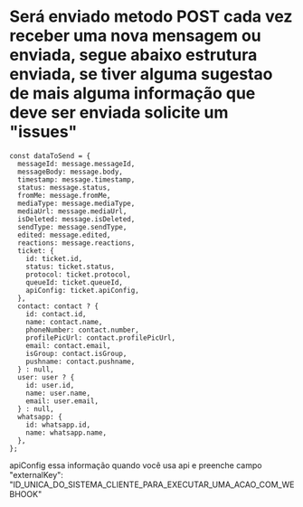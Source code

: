 # Será enviado metodo POST cada vez receber uma nova mensagem ou enviada, segue abaixo estrutura enviada, se tiver alguma sugestao de mais alguma informação que deve ser enviada solicite um "issues"

    const dataToSend = {
      messageId: message.messageId,
      messageBody: message.body,
      timestamp: message.timestamp,
      status: message.status,
      fromMe: message.fromMe,
      mediaType: message.mediaType,
      mediaUrl: message.mediaUrl,
      isDeleted: message.isDeleted,
      sendType: message.sendType,
      edited: message.edited,
      reactions: message.reactions,
      ticket: {
        id: ticket.id,
        status: ticket.status,
        protocol: ticket.protocol,
        queueId: ticket.queueId,
		apiConfig: ticket.apiConfig,
      },
      contact: contact ? {
        id: contact.id,
        name: contact.name,
        phoneNumber: contact.number,
        profilePicUrl: contact.profilePicUrl,
        email: contact.email,
        isGroup: contact.isGroup,
        pushname: contact.pushname,
      } : null,
      user: user ? {
        id: user.id,
        name: user.name,
        email: user.email,
      } : null,
      whatsapp: {
        id: whatsapp.id,
        name: whatsapp.name,
      },
    };
	
	
	
apiConfig essa informação quando você usa api e preenche campo "externalKey": "ID_UNICA_DO_SISTEMA_CLIENTE_PARA_EXECUTAR_UMA_ACAO_COM_WEBHOOK"